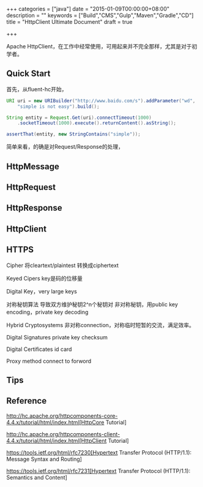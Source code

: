+++
categories = ["java"]
date = "2015-01-09T00:00:00+08:00"
description = ""
keywords = ["Build","CMS","Gulp","Maven","Gradle","CD"]
title = "HttpClient Ultimate Document"
draft = true

+++

Apache HttpClient，在工作中经常使用，可用起来并不完全那样，尤其是对于初学者。

## Quick Start
首先，从fluent-hc开始，
```java
URI uri = new URIBuilder("http://www.baidu.com/s").addParameter("wd",
    "simple is not easy").build();

String entity = Request.Get(uri).connectTimeout(1000)
    .socketTimeout(1000).execute().returnContent().asString();

assertThat(entity, new StringContains("simple"));
```
简单来看，的确是对Request/Response的处理，

## HttpMessage

## HttpRequest

## HttpResponse



## HttpClient

## HTTPS
Cipher 将cleartext/plaintest 转换成ciphertext

Keyed Cipers  key是码的位移量

Digital Key，very large keys

对称秘钥算法 导致双方维护秘钥2^n个秘钥对
非对称秘钥，用public key encoding，private key decoding

Hybrid Cryptosystems 非对称connection，对称临时短暂的交流，满足效率。

Digital Signatures  private key checksum

Digital Certificates id card

Proxy method connect to forword

## Tips



## Reference
http://hc.apache.org/httpcomponents-core-4.4.x/tutorial/html/index.html[HttpCore Tutorial]

http://hc.apache.org/httpcomponents-client-4.4.x/tutorial/html/index.html[HttpClient Tutorial]

https://tools.ietf.org/html/rfc7230[Hypertext Transfer Protocol (HTTP/1.1): Message Syntax and Routing]

https://tools.ietf.org/html/rfc7231[Hypertext Transfer Protocol (HTTP/1.1): Semantics and Content]
